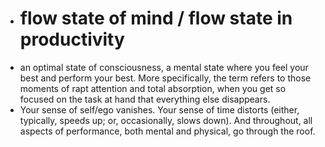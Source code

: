 - # flow state of mind / flow state in productivity
- an optimal state of consciousness, a mental state where you feel your best and perform your best. More specifically, the term refers to those moments of rapt attention and total absorption, when you get so focused on the task at hand that everything else disappears. 
- Your sense of self/ego vanishes. Your sense of time distorts (either, typically, speeds up; or, occasionally, slows down). And throughout, all aspects of performance, both mental and physical, go through the roof.
